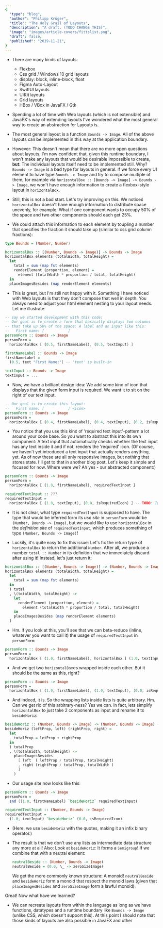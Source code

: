 ```yaml
---
{
  "type": "blog",
  "author": "Philipp Krüger",
  "title": "The Holy Grail of Layouts",
  "description": "A draft. (TODO CHANGE THIS)",
  "image": "images/article-covers/fittslist.png",
  "draft": false,
  "published": "2019-11-21",
}
---
```


* There are many kinds of layouts:
  - Flexbox
  - Css grid / Windows 10 grid layouts
  - display: block, inline-block, float
  - Figma Auto-Layout
  - SwiftUI layouts
  - UiKit layouts
  - Grid layouts
  - HBox / VBox in JavaFX / Gtk

* Spending a lot of time with Web layouts (which is not extensible) and JavaFX's way of extending layouts I've wondered what the most general way to create an abstraction for Layouts is.

* The most general layout is a function `Bounds -> Image`. All of the above layouts can be implemented in this way at the application boundary.

* However: This doesn't mean that there are no more open questions about layouts. I'm now confident that, given this runtime boundary, I won't make any layouts that would be desirable impossible to create, **but**: The individual layouts itself need to be implemented still. Why? `Bounds -> Image` is a bad type for layouts in general. If we force every UI element to have type `Bounds -> Image` and try to compose multiple of them, for example via `horizontalBox :: [Bounds -> Image] -> Bounds -> Image`, we won't have enough information to create a flexbox-style layout in `horizontalBox`.

* Still, this is not a bad start. Let's try improving on this. We noticed `horizontalBox` doesn't have enough information to distribute space unevenly, for example. What if one component wants to occupy 50% of the space and two other components should each get 25%.

* We could attach this information to each element by toupling a number that specifies the fraction it should take up (similar to css grid column fractions):

```purescript
type Bounds = (Number, Number)

horizontalBox :: [(Number, Bounds -> Image)] -> Bounds -> Image
horizontalBox elements (totalWidth, totalHeight) =
  let
    total = sum (map fst elements)
    renderElement (proportion, element) =
      element (totalWidth * proportion / total, totalHeight)
  in
  placeImagesBesides (map renderElement elements)
```

* This is great, but I'm still not happy with it. Something I have noticed with Web layouts is that they don't compose that well in depth. You always need to adjust your html element nesting to your layout needs. Let me illustrate:

```purescript
-- say we started development with this code:
-- Our goal is to create a form that basically displays two columns
-- that take up 50% of the space: A label and an input like this:
--   First name: [           ]
personForm :: Bounds -> Image
personForm =
  horizontalBox [ (0.5, firstNameLabel), (0.5, textInput) ]

firstNameLabel :: Bounds -> Image
firstNameLabel =
  (0.5, text "First Name:") -- 'text' is built-in

textInput :: Bounds -> Image
textInput = ...
```

* Now, we have a brilliant design idea: We add some kind of icon that displays that the given form input is required. We want it to sit on the right of our text input.

```purescript
-- Our goal is to create this layout:
--   First name: [           ] <icon>
personForm :: Bounds -> Image
personForm =
  horizontalBox [ (0.4, firstNameLabel), (0.4, textInput), (0.2, isRequiredIcon)]
```

* You notice that you use this kind of 'required text input'-pattern a lot around your code base. So you want to abstract this into its own component: A text input that automatically checks whether the text input has any text inside it and if not, renders the 'required' icon. (Of course, we haven't yet introduced a text input that actually renders anything, yet. As of now these are all only responsive images, but nothing that stores state. I'll get to that in another blog post. Let's keep it simple and focused for now. Where were we? Ah yes - our abstracted component:)

```purescript
personForm :: Bounds -> Image
personForm =
  horizontalBox [ (1.0, firstNameLabel), requiredTextInput ]

requiredTextInput :: ???
requiredTextInput =
  horizontalBox [ (1.0, textInput), (0.0, isRequiredIcon) ] -- TODO: Introduce a FlexLayout before. Otherwise these layouts don't make sense ;)
```

* It is not clear, what type `requiredTextInput` is supposed to have. The type that would be inferred form its *use site* in `personForm` would be `(Number, Bounds -> Image)`, but we would like to use `horizontalBox` in the *definition site* of `requiredTextInput`, which produces something of type `(Number, Bounds -> Image)`!

* Luckily, it's quite easy to fix this issue: Let's fix the return type of `horizontalBox` to return the additional `Number`. After all, we produce a number `total :: Number` in its definition that we immediately discard after using it! Instead, let's just return it:

```purescript
horizontalBox :: [(Number, Bounds -> Image)] -> (Number, Bounds -> Image)
horizontalBox elements (totalWidth, totalHeight) =
  let
    total = sum (map fst elements)
  in
  ( total
  , \(totalWidth, totalHeight) ->
    let
      renderElement (proportion, element) =
        element (totalWidth * proportion / total, totalHeight)
    in
    placeImagesBesides (map renderElement elements)
  )
```

* Hm. If you look at this, you'll see that we can beta-reduce (inline, whatever you want to call it) the usage of `requiredTextInput` in `personForm`:

```purescript
personForm :: Bounds -> Image
personForm =
  horizontalBox [ (1.0, firstNameLabel), horizontalBox [ (1.0, textInput), (0.0, isRequiredIcon) ] ]
```

* And we get two `horizontalBox`es wrapped inside each other. But it should be the same as this, right?

```purescript
personForm :: Bounds -> Image
personForm =
  horizontalBox [ (1.0, firstNameLabel), (1.0, textInput), (0.0, isRequiredIcon) ]
```

* And indeed, it is. So the wrapping lists inside lists is quite arbitrary. Hm. Can we get rid of this arbitrary-ness? Yes we can. In fact, lets simplify `horizontalBox` to just take 2 components as input and rename it to `besideHoriz`:

```purescript
besideHoriz :: (Number, Bounds -> Image) -> (Number, Bounds -> Image) -> (Number, Bounds -> Image)
besideHoriz (leftProp, left) (rightProp, right) =
  let
    totalProp = letProp + rightProp
  in
  ( totalProp
  , \(totalWidth, totalHeight) ->
    placeImagesBesides
      [ left  ( leftProp / totalProp, totalHeight)
      , right (rightProp / totalProp, totalWidth )
      ]
    )
```

* Our usage site now looks like this:

```purescript
personForm :: Bounds -> Image
personForm =
  snd ((1.0, firstNameLabel) `besideHoriz` requiredTextInput)

requiredTextInput :: (Number, Bounds -> Image)
requiredTextInput =
  (1.0, textInput) `besideHoriz` (0.0, isRequiredIcon)
```

* (Here, we use `besideHoriz` with the quotes, making it an infix binary operator.)
* The result is that we don't use any lists as intermediate data structure any more at all! Also: Look at `besideHoriz`: It forms a `Semigroup`! If we combine that with a neutral element:

  ```purescript
  neutralBeside :: (Number, Bounds -> Image)
  neutralBeside = (0.0, \_ -> zeroSizeImage)
  ```

  We get the more commonly known structure: A monoid! `neutralBeside` and `besideHoriz` form a monoid that respect the monoid laws (given that `placeImagesBesides` and `zeroSizeImage` form a lawful monoid).

Great! Now what have we learned?
* We can recreate layouts from within the language as long as we have functions, datatypes and a runtime boundary like `Bounds -> Image` (unlike CSS, which doesn't support this).
  At this point I should note that those kinds of layouts are also possible in JavaFX and other 